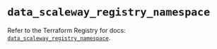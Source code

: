 # `data_scaleway_registry_namespace`

Refer to the Terraform Registry for docs: [`data_scaleway_registry_namespace`](https://registry.terraform.io/providers/scaleway/scaleway/2.42.1/docs/data-sources/registry_namespace).
